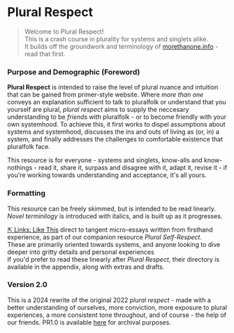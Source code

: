 # Plural Respect

> Welcome to Plural Respect! <br/>
> This is a crash course in plurality for systems and singlets alike.<br/>
> It builds off the groundwork and terminology of [morethanone.info](https://morethanone.info/) - read that first.

### Purpose and Demographic (Foreword) 
**Plural Respect** is intended to raise the level of plural nuance and intuition that can be gained from primer-style website. Where _more than one_ conveys an explanation sufficient to talk to pluralfolk or understand that you yourself are plural, *plural respect* aims to supply the neccesary understanding to be _friends_ with pluralfolk - or to become friendly with your own systemhood. To achieve this, it first works to dispel assumptions about systems and systemhood, discusses the ins and outs of living as (or, in) a system, and finally addresses the challenges to comfortable existence that pluralfolk face. 

This resource is for everyone - systems and singlets, know-alls and know-nothings - read it, share it, surpass and disagree with it, adapt it, revise it - if you're working towards understanding and acceptance, it's all yours.

### Formatting

This resource can be freely skimmed, but is intended to be read linearly. _Novel terminilogy_ is introduced with italics, and is built up as it progresses.

[⇱ Links: Like This]() direct to tangent micro-essays written from firsthand experience, as part of our companion resource _Plural Self-Respect_.<br/>
These are primarily oriented towards systems, and anyone looking to dive deeper into gritty details and personal experiences<br/>
If you'd prefer to read these linearly after _Plural Respect_, their directory is available in the appendix, along with extras and drafts. 

### Version 2.0

This is a 2024 rewrite of the original 2022 *plural respect* - made with a better understanding of ourselves, more conviction, more exposure to plural experiences, a more consistent tone throughout, and of course - the help of our friends. PR1.0 is available [here](/v1) for archival purposes. 

